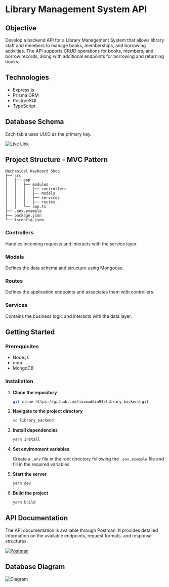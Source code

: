 # Library Management System API

## Objective
Develop a backend API for a Library Management System that allows library staff and members to manage books, memberships, and borrowing activities. The API supports CRUD operations for books, members, and borrow records, along with additional endpoints for borrowing and returning books.

## Technologies
- Express.js
- Prisma ORM
- PostgreSQL
- TypeScript

## Database Schema
Each table uses UUID as the primary key.

[![Live Link](https://img.shields.io/badge/API-Live-brightgreen?style=for-the-badge)](https://mechanical-keyboard-shop-server-two.vercel.app/)


## Project Structure - MVC Pattern

```
Mechanical Keyboard Shop
├── src
│   ├── app
│   │   ├── modules
│   │   │   ├── controllers
│   │   │   ├── models
│   │   │   ├── services
│   │   │   ├── routes
│   │   └── app.ts
├── .env.example
├── package.json
└── tsconfig.json
```

### Controllers
Handles incoming requests and interacts with the service layer.

### Models
Defines the data schema and structure using Mongoose.

### Routes
Defines the application endpoints and associates them with controllers.

### Services
Contains the business logic and interacts with the data layer.

## Getting Started

### Prerequisites

- Node.js
- npm
- MongoDB

### Installation

1. **Clone the repository**

   ```bash
   git clone https://github.com/naimuddin94/library_backend.git
   ```

2. **Navigate to the project directory**

   ```bash
   cd library_backend
   ```

3. **Install dependencies**

   ```bash
   yarn install
   ```

4. **Set environment variables**

   Create a `.env` file in the root directory following the `.env.example` file and fill in the required variables.

5. **Start the server**

   ```bash
   yarn dev
   ```

6. **Build the project**

   ```bash
   yarn build
   ```

## API Documentation

The API documentation is available through Postman. It provides detailed information on the available endpoints, request formats, and response structures.

[![Postman](https://img.shields.io/badge/Postman-FF6C37?style=for-the-badge&logo=postman&logoColor=white)](https://documenter.getpostman.com/view/34122341/2sA3kRJ3gC)

## Database Diagram

![Diagram](https://res.cloudinary.com/dxoncladp/image/upload/v1731348384/library-ORM-diagram_jk4u4k.png)